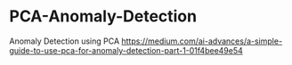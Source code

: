 # PCA-Anomaly-Detection
Anomaly Detection using PCA
https://medium.com/ai-advances/a-simple-guide-to-use-pca-for-anomaly-detection-part-1-01f4bee49e54
